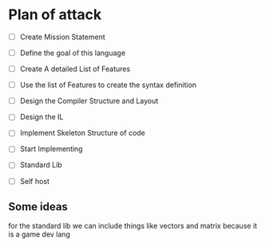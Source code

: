 # Plan of attack

- [ ] Create Mission Statement

- [ ] Define the goal of this language

- [ ] Create A detailed List of Features

- [ ] Use the list of Features to create the syntax definition

- [ ] Design the Compiler Structure and Layout

- [ ] Design the IL

- [ ] Implement Skeleton Structure of code

- [ ] Start Implementing

- [ ] Standard Lib

- [ ] Self host

## Some ideas

for the standard lib we can include things like vectors and matrix because it is a game dev lang
